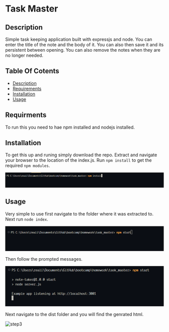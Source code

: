 # Task Master

## Description

Simple task keeping application built with expressjs and node. You can enter the title of the note and the body of it. You can also then save it and its persistent between opening. You can also remove the notes when they are no longer needed.


## Table Of Cotents

- [Description](#description)
- [Requirements](#requirments)
- [Installation](#installation)
- [Usage](#Usage)

## Requirments

To run this you need to hae npm installed and nodejs installed.

## Installation
To get this up and runing simply download the repo. Extract and navigate your browser to the location of the index.js. Run `npm install` to get the required `npm modules`.

![npm](./docs/npminstall.png)

## Usage
Very simple to use first navigate to the folder where it was extracted to. Next run `node index`.

![Step1](./docs/step1.png)

Then follow the prompted messages.

![step2](./docs/usage.png)

Next navigate to the dist folder and you will find the genrated html.

![step3](./docs/dist.png)




